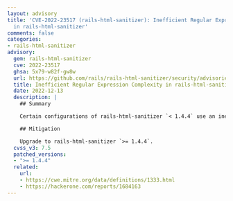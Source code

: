 ```yaml
---
layout: advisory
title: 'CVE-2022-23517 (rails-html-sanitizer): Inefficient Regular Expression Complexity
  in rails-html-sanitizer'
comments: false
categories:
- rails-html-sanitizer
advisory:
  gem: rails-html-sanitizer
  cve: 2022-23517
  ghsa: 5x79-w82f-gw8w
  url: https://github.com/rails/rails-html-sanitizer/security/advisories/GHSA-5x79-w82f-gw8w
  title: Inefficient Regular Expression Complexity in rails-html-sanitizer
  date: 2022-12-13
  description: |
    ## Summary

    Certain configurations of rails-html-sanitizer `< 1.4.4` use an inefficient regular expression that is susceptible to excessive backtracking when attempting to sanitize certain SVG attributes. This may lead to a denial of service through CPU resource consumption.

    ## Mitigation

    Upgrade to rails-html-sanitizer `>= 1.4.4`.
  cvss_v3: 7.5
  patched_versions:
  - ">= 1.4.4"
  related:
    url:
    - https://cwe.mitre.org/data/definitions/1333.html
    - https://hackerone.com/reports/1684163
---
```

